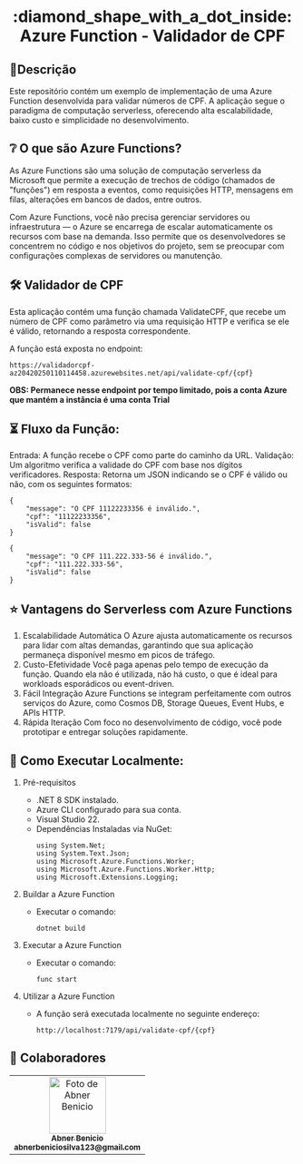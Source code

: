 <h1 align=center>﻿:diamond_shape_with_a_dot_inside: Azure Function - Validador de CPF</h1>

 ## 📝Descrição
Este repositório contém um exemplo de implementação de uma Azure Function desenvolvida para validar números de CPF. A aplicação segue o paradigma de computação serverless, oferecendo alta escalabilidade, baixo custo e simplicidade no desenvolvimento.

## ❔ O que são Azure Functions?
As Azure Functions são uma solução de computação serverless da Microsoft que permite a execução de trechos de código (chamados de "funções") em resposta a eventos, como requisições HTTP, mensagens em filas, alterações em bancos de dados, entre outros.

Com Azure Functions, você não precisa gerenciar servidores ou infraestrutura — o Azure se encarrega de escalar automaticamente os recursos com base na demanda. Isso permite que os desenvolvedores se concentrem no código e nos objetivos do projeto, sem se preocupar com configurações complexas de servidores ou manutenção.

## 🛠️ Validador de CPF
Esta aplicação contém uma função chamada ValidateCPF, que recebe um número de CPF como parâmetro via uma requisição HTTP e verifica se ele é válido, retornando a resposta correspondente.

A função está exposta no endpoint:
```
https://validadorcpf-az20420250110114458.azurewebsites.net/api/validate-cpf/{cpf} 
```
<b>OBS: Permanece nesse endpoint por tempo limitado, pois a conta Azure que mantém a instância é uma conta Trial</b>

## ⏳ Fluxo da Função:
Entrada: A função recebe o CPF como parte do caminho da URL.
Validação: Um algoritmo verifica a validade do CPF com base nos dígitos verificadores.
Resposta: Retorna um JSON indicando se o CPF é válido ou não, com os seguintes formatos:
```
{
    "message": "O CPF 11122233356 é inválido.",
    "cpf": "11122233356",
    "isValid": false
}
```
```
{
    "message": "O CPF 111.222.333-56 é inválido.",
    "cpf": "111.222.333-56",
    "isValid": false
}
```

## ⭐ Vantagens do Serverless com Azure Functions
1. Escalabilidade Automática
O Azure ajusta automaticamente os recursos para lidar com altas demandas, garantindo que sua aplicação permaneça disponível mesmo em picos de tráfego.
2. Custo-Efetividade
Você paga apenas pelo tempo de execução da função. Quando ela não é utilizada, não há custo, o que é ideal para workloads esporádicos ou event-driven.
3. Fácil Integração
Azure Functions se integram perfeitamente com outros serviços do Azure, como Cosmos DB, Storage Queues, Event Hubs, e APIs HTTP.
4. Rápida Iteração
Com foco no desenvolvimento de código, você pode prototipar e entregar soluções rapidamente.

## 🚀 Como Executar Localmente:
1. Pré-requisitos
   - .NET 8 SDK instalado.
   - Azure CLI configurado para sua conta.
   - Visual Studio 22.
   - Dependências Instaladas via NuGet:
     ```
     using System.Net;
     using System.Text.Json;
     using Microsoft.Azure.Functions.Worker;
     using Microsoft.Azure.Functions.Worker.Http;
     using Microsoft.Extensions.Logging;
     ```

2. Buildar a Azure Function
   - Executar o comando:
     ```
     dotnet build
     ```

3. Executar a Azure Function
   - Executar o comando:
     ```
     func start
     ```

4. Utilizar a Azure Function
   - A função será executada localmente no seguinte endereço:
     ```
     http://localhost:7179/api/validate-cpf/{cpf}
     ```

## :handshake: Colaboradores
<table>
  <tr>
    <td align="center">
      <a href="https://github.com/AbnerBenicio">
        <img src="https://avatars.githubusercontent.com/u/112874576?v=4" width="100px;" alt="Foto de Abner Benicio"/><br>
        <sub>
          <b>Abner Benicio</b><br>
          <b>abnerbeniciosilva123@gmail.com</b>
        </sub>
      </a>
    </td>
  </tr>
</table>
